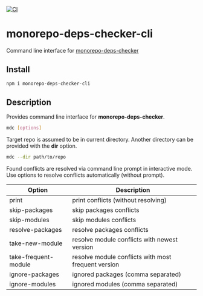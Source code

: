 [![CI](https://github.com/DmitryBogomolov/monorepo-deps-checker-cli/actions/workflows/ci.yml/badge.svg)](https://github.com/DmitryBogomolov/monorepo-deps-checker-cli/actions/workflows/ci.yml)

# monorepo-deps-checker-cli

Command line interface for [monorepo-deps-checker](https://github.com/DmitryBogomolov/monorepo-deps-checker)

## Install

```bash
npm i monorepo-deps-checker-cli
```

## Description

Provides command line interface for **monorepo-deps-checker**.

```bash
mdc [options]
```

Target repo is assumed to be in current directory. Another directory can be provided with the **dir** option.

```bash
mdc --dir path/to/repo
```

Found conflicts are resolved via command line prompt in interactive mode. Use options to resolve conflicts automatically (without prompt).

Option | Description
-|-
print | print conflicts (without resolving)
skip-packages | skip packages conflicts
skip-modules | skip modules conflicts
resolve-packages | resolve packages conflicts
take-new-module | resolve module conflicts with newest version
take-frequent-module | resolve module conflicts with most frequent version
ignore-packages | ignored packages (comma separated)
ignore-modules | ignored modules (comma separated)

